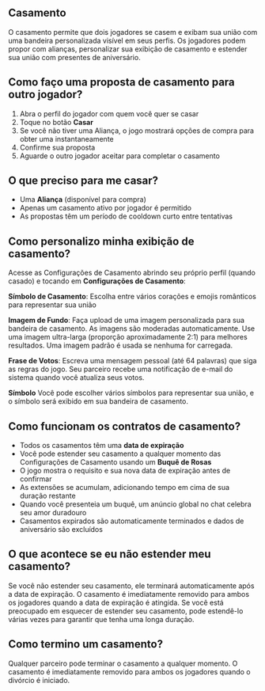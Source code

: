 ## Casamento

O casamento permite que dois jogadores se casem e exibam sua união com uma bandeira personalizada visível em seus perfis. Os jogadores podem propor com alianças, personalizar sua exibição de casamento e estender sua união com presentes de aniversário.

## Como faço uma proposta de casamento para outro jogador?

1. Abra o perfil do jogador com quem você quer se casar
2. Toque no botão **Casar**
3. Se você não tiver uma Aliança, o jogo mostrará opções de compra para obter uma instantaneamente
4. Confirme sua proposta
5. Aguarde o outro jogador aceitar para completar o casamento

## O que preciso para me casar?

- Uma **Aliança** (disponível para compra)
- Apenas um casamento ativo por jogador é permitido
- As propostas têm um período de cooldown curto entre tentativas

## Como personalizo minha exibição de casamento?

Acesse as Configurações de Casamento abrindo seu próprio perfil (quando casado) e tocando em **Configurações de Casamento**:

**Símbolo de Casamento**: Escolha entre vários corações e emojis românticos para representar sua união

**Imagem de Fundo**: Faça upload de uma imagem personalizada para sua bandeira de casamento. As imagens são moderadas automaticamente. Use uma imagem ultra-larga (proporção aproximadamente 2:1) para melhores resultados. Uma imagem padrão é usada se nenhuma for carregada.

**Frase de Votos**: Escreva uma mensagem pessoal (até 64 palavras) que siga as regras do jogo. Seu parceiro recebe uma notificação de e-mail do sistema quando você atualiza seus votos.

**Símbolo** Você pode escolher vários símbolos para representar sua união, e o símbolo será exibido em sua bandeira de casamento.

## Como funcionam os contratos de casamento?

- Todos os casamentos têm uma **data de expiração**
- Você pode estender seu casamento a qualquer momento das Configurações de Casamento usando um **Buquê de Rosas**
- O jogo mostra o requisito e sua nova data de expiração antes de confirmar
- As extensões se acumulam, adicionando tempo em cima de sua duração restante
- Quando você presenteia um buquê, um anúncio global no chat celebra seu amor duradouro
- Casamentos expirados são automaticamente terminados e dados de aniversário são excluídos

## O que acontece se eu não estender meu casamento?

Se você não estender seu casamento, ele terminará automaticamente após a data de expiração. O casamento é imediatamente removido para ambos os jogadores quando a data de expiração é atingida.
Se você está preocupado em esquecer de estender seu casamento, pode estendê-lo várias vezes para garantir que tenha uma longa duração.

## Como termino um casamento?

Qualquer parceiro pode terminar o casamento a qualquer momento. O casamento é imediatamente removido para ambos os jogadores quando o divórcio é iniciado.
